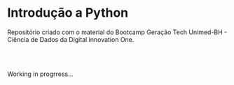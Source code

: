 # Introdução a Python

<p> Repositório criado com o material do Bootcamp Geração Tech Unimed-BH - Ciência de Dados da Digital innovation One.</p>

<br><br>
<p> Working in progrress... </p> 

